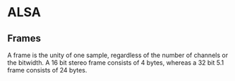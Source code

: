 # ALSA

## Frames

A frame is the unity of one sample, regardless of the number of channels or the bitwidth. A 16 bit stereo frame consists of 4 bytes, whereas a 32 bit 5.1 frame consists of 24 bytes. 